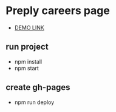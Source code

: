 # Preply careers page
- [DEMO LINK](https://mate-academy.github.io/preply_careers_page/)

## run project
- npm install
- npm start

## create gh-pages
- npm run deploy
